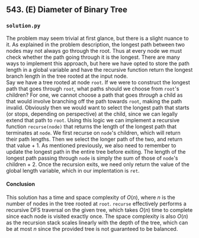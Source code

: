 ## 543. (E) Diameter of Binary Tree

### `solution.py`
The problem may seem trivial at first glance, but there is a slight nuance to it. As explained in the problem description, the longest path between two nodes may not always go through the root. Thus at every node we must check whether the path going through it is the longest. There are many ways to implement this approach, but here we have opted to store the path length in a global variable and have the recursive function return the longest branch length in the tree rooted at the input node.  
Say we have a tree rooted at node `root`. If we were to construct the longest path that goes through `root`, what paths should we choose from `root`'s children? For one, we cannot choose a path that goes *through* a child as that would involve branching off the path towards `root`, making the path invalid. Obviously then we would want to select the longest path that starts (or stops, depending on perspective) at the child, since we can legally extend that path to `root`. Using this logic we can implement a recursive function `recurse(node)` that returns the length of the longest path that terminates at `node`. We first recurse on `node`'s children, which will return their path lengths. Then we select the longer path of the two, and return that value + 1. As mentioned previously, we also need to remember to update the longest path in the entire tree before exiting. The length of the longest path passing through `node` is simply the sum of those of `node`'s children + 2. Once the recursion exits, we need only return the value of the global length variable, which in our implentation is `ret`.  

#### Conclusion
This solution has a time and space complexity of $O(n)$, where $n$ is the number of nodes in the tree rooted at `root`. `recurse` effectively performs a recursive DFS traversal on the given tree, which takes $O(n)$ time to complete since each node is visited exactly once. The space complexity is also $O(n)$ as the recursion stack scales linearly with the depth of the tree, which can be at most $n$ since the provided tree is not guaranteed to be balanced.  
  

